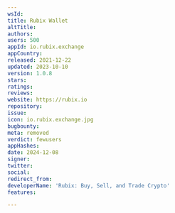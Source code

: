 ```yaml
---
wsId: 
title: Rubix Wallet
altTitle: 
authors: 
users: 500
appId: io.rubix.exchange
appCountry: 
released: 2021-12-22
updated: 2023-10-10
version: 1.0.8
stars: 
ratings: 
reviews: 
website: https://rubix.io
repository: 
issue: 
icon: io.rubix.exchange.jpg
bugbounty: 
meta: removed
verdict: fewusers
appHashes: 
date: 2024-12-08
signer: 
twitter: 
social: 
redirect_from: 
developerName: 'Rubix: Buy, Sell, and Trade Crypto'
features: 

---
```


